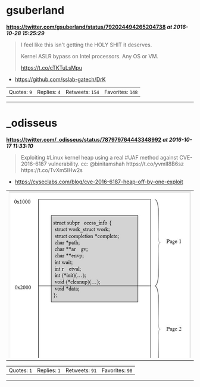 # gsuberland
**https://twitter.com/gsuberland/status/792024494265204738 _at 2016-10-28 15:25:29_**
<blockquote>
I feel like this isn't getting the HOLY SHIT it deserves.

Kernel ASLR bypass on Intel processors. Any OS or VM.

https://t.co/cTKTuLsMpu
</blockquote>

* https://github.com/sslab-gatech/DrK

<table><tr>
<td>Quotes: <code>9</code></td>
<td>Replies: <code>4</code></td>
<td>Retweets: <code>154</code></td>
<td>Favorites: <code>148</code></td>
</table></tr>

---

# _odisseus
**https://twitter.com/_odisseus/status/787979764443348992 _at 2016-10-17 11:33:10_**
<blockquote>
Exploiting #Linux kernel heap using a real #UAF method against CVE-2016-6187 vulnerability. cc: @binitamshah https://t.co/yvmII8B6sz https://t.co/TvXm5IHw2s
</blockquote>

* https://cyseclabs.com/blog/cve-2016-6187-heap-off-by-one-exploit

<table><tr>
<td><img src="pictures/http+++pbs.twimg.com+media+Cu92zVWWAAAln9K.jpg" alt="http://pbs.twimg.com/media/Cu92zVWWAAAln9K.jpg"></td>
</table></tr>
<table><tr>
<td>Quotes: <code>1</code></td>
<td>Replies: <code>1</code></td>
<td>Retweets: <code>91</code></td>
<td>Favorites: <code>98</code></td>
</table></tr>

---

